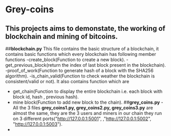 # Grey-coins
This projects aims to demonstate, the working of blockchain and mining of bitcoins.
---
##**blockchain.py**
This file contains the basic structure of a blockchain, it contains basic functions which every blockchain has
following member functions
-create_block(Function to create a new block).
-get_previous_block(return the index of last block present in the blockchain).
-proof_of_work(Function to generate hash of a block with the SHA256 algorithm).
-is_chain_valid(Function to check weather the blockchain is consistent/valid or not).
It also contains function which are 
- get_chain(Function to display the entire blockchain i.e.  each block with block id, hash , previous hash).
- mine block(Function to add new block to the chain).
##**grey_coins.py**
-All the 3 files **grey_coins1.py, grey_coins2.py, grey_coins3.py** are almost the same, they are the 3 users and miners in our chain they run on 3 different ports("http://127.0.0.1:5001",
 ,"http://127.0.0.1:5002", "http://127.0.0.1:5003"). 
-
